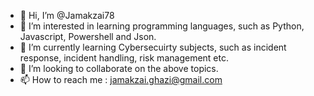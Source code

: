 - 👋 Hi, I’m @Jamakzai78
- 👀 I’m interested in learning programming languages, such as Python, Javascript, Powershell and Json. 
- 🌱 I’m currently learning Cybersecuirty subjects, such as incident response, incident handling, risk management etc. 
- 💞️ I’m looking to collaborate on the above topics. 
- 📫 How to reach me : jamakzai.ghazi@gmail.com

<!---
Jamakzai78/Jamakzai78 is a ✨ special ✨ repository because its `README.md` (this file) appears on your GitHub profile.
You can click the Preview link to take a look at your changes.
--->
